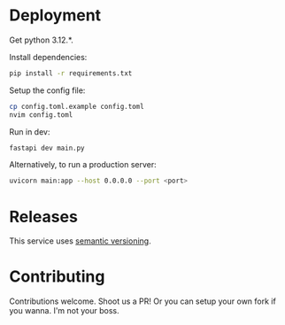 # Deployment
Get python 3.12.*.

Install dependencies:
```bash
pip install -r requirements.txt
```
Setup the config file:
```bash
cp config.toml.example config.toml
nvim config.toml
```
Run in dev:
```bash
fastapi dev main.py
```
Alternatively, to run a production server:
```bash
uvicorn main:app --host 0.0.0.0 --port <port>
```

# Releases
This service uses [semantic versioning](https://semver.org/).

# Contributing
Contributions welcome. Shoot us a PR! Or you can setup your own fork if you wanna. I'm not your boss.
